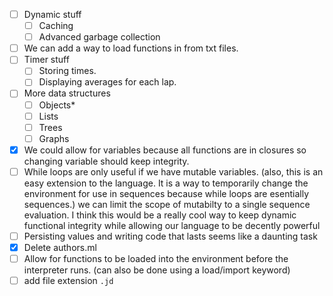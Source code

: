 - [ ] Dynamic stuff
  - [ ]  Caching
  - [ ]  Advanced garbage collection
- [ ] We can add a way to load functions in from txt files.
- [ ] Timer stuff
  - [ ] Storing times.
  - [ ] Displaying averages for each lap.
- [ ] More data structures
  - [ ] Objects*
  - [ ] Lists
  - [ ] Trees
  - [ ] Graphs
- [x] We could allow for variables because all functions are in closures so changing
variable should keep integrity.
- [ ] While loops are only useful if we have mutable variables. (also, this is an easy
extension to the language. It is a way to temporarily change the environment
for use in sequences because while loops are esentially sequences.) we can limit
the scope of mutabilty to a single sequence evaluation. I think this would be a
really cool way to keep dynamic functional integrity while allowing our language
to be decently powerful
- [ ] Persisting values and writing code that lasts seems like a daunting task
- [x] Delete authors.ml
- [ ] Allow for functions to be loaded into the environment before the interpreter runs. (can also be done using a load/import keyword)
- [ ] add file extension `.jd`
